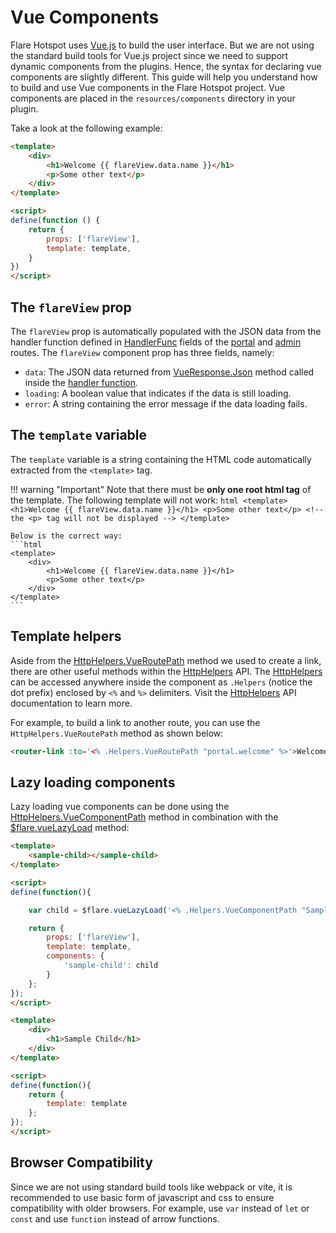 # Vue Components

Flare Hotspot uses [Vue.js](https://v2.vuejs.org) to build the user interface. But we are not using the standard build tools for Vue.js project since we need to support dynamic components from the plugins. Hence, the syntax for declaring vue components are slightly different. This guide will help you understand how to build and use Vue components in the Flare Hotspot project. Vue components are placed in the `resources/components` directory in your plugin.

Take a look at the following example:

```html title="resources/components/portal/Welcome.vue"
<template>
    <div>
        <h1>Welcome {{ flareView.data.name }}</h1>
        <p>Some other text</p>
    </div>
</template>

<script>
define(function () {
    return {
        props: ['flareView'],
        template: template,
    }
})
</script>
```

## The `flareView` prop

The `flareView` prop is automatically populated with the JSON data from the handler function defined in [HandlerFunc](#routes-and-links.md#handlerfunc) fields of the [portal](./routes-and-links.md#portalroutes) and [admin](./routes-and-links.md#adminroutes) routes. The `flareView` component prop has three fields, namely:

- `data`: The JSON data returned from [VueResponse.Json](../api/vue-response.md#json) method called inside the [handler function](./routes-and-links.md#handlerfunc).
- `loading`: A boolean value that indicates if the data is still loading.
- `error`: A string containing the error message if the data loading fails.

## The `template` variable

The `template` variable is a string containing the HTML code automatically extracted from the `<template>` tag.

!!! warning "Important"
    Note that there must be **only one root html tag** of the template. The following template will not work:
    ```html
    <template>
        <h1>Welcome {{ flareView.data.name }}</h1>
        <p>Some other text</p> <!-- the <p> tag will not be displayed -->
    </template>
    ```

    Below is the correct way:
    ```html
    <template>
        <div>
            <h1>Welcome {{ flareView.data.name }}</h1>
            <p>Some other text</p>
        </div>
    </template>
    ```

## Template helpers
Aside from the [HttpHelpers.VueRoutePath](../api/http-helpers.md#vueroutepath) method we used to create a link, there are other useful methods within the [HttpHelpers](../api/http-helpers.md) API. The [HttpHelpers](../api/http-helpers.md) can be accessed anywhere inside the component as `.Helpers` (notice the dot prefix) enclosed by `<%` and `%>` delimiters. Visit the [HttpHelpers](../api/http-helpers.md) API documentation to learn more.

For example, to build a link to another route, you can use the `HttpHelpers.VueRoutePath` method as shown below:
```html
<router-link :to='<% .Helpers.VueRoutePath "portal.welcome" %>'>Welcome</router-link>
```

## Lazy loading components
Lazy loading vue components can be done using the [HttpHelpers.VueComponentPath](../api/http-helpers.md#vuecomponentpath) method in combination with the [$flare.vueLazyLoad](../api/flare-variable.md#flarevuelazyload) method:

```html title="resources/components/SampleParent.vue"
<template>
    <sample-child></sample-child>
</template>

<script>
define(function(){

    var child = $flare.vueLazyLoad('<% .Helpers.VueComponentPath "SampleChild.vue" %>');

    return {
        props: ['flareView'],
        template: template,
        components: {
            'sample-child': child
        }
    };
});
</script>
```

```html title="resources/components/SampleChild.vue"
<template>
    <div>
        <h1>Sample Child</h1>
    </div>
</template>

<script>
define(function(){
    return {
        template: template
    };
});
</script>
```

## Browser Compatibility
Since we are not using standard build tools like webpack or vite, it is recommended to use basic form of javascript and css to ensure compatibility with older browsers. For example, use `var` instead of `let` or `const` and use `function` instead of arrow functions.
